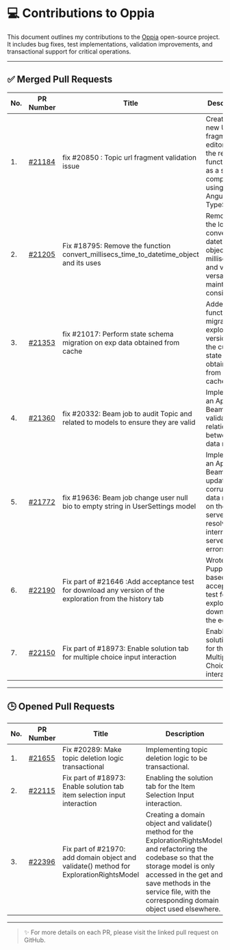 # 💻 Contributions to Oppia

This document outlines my contributions to the [Oppia](https://github.com/oppia/oppia) open-source project. It includes bug fixes, test implementations, validation improvements, and transactional support for critical operations.

---

## ✅ Merged Pull Requests

|No. | PR Number | Title | Description |
|-----------|-----------|-------|-------------|
|1. | [#21184](https://github.com/oppia/oppia/pull/21184) | fix #20850 : Topic url fragment validation issue | Created a new URL fragment editor with the required functionality as a shared component using Angular and TypeScript. |
|2. | [#21205](https://github.com/oppia/oppia/pull/21205) | Fix #18795: Remove the function convert_millisecs_time_to_datetime_object and its uses | Removed the logic for converting datetime objects to milliseconds and vice versa to maintain consistency. |
|3. | [#21353](https://github.com/oppia/oppia/pull/21353) | fix #21017: Perform state schema migration on exp data obtained from cache | Added a function to migrate an exploration version to the current state obtained from the cache. |
|4. | [#21360](https://github.com/oppia/oppia/pull/21360) | fix #20332: Beam job to audit Topic and related to models to ensure they are valid | Implemented an Apache Beam job to validate relationships between data models. |
|5. | [#21772](https://github.com/oppia/oppia/pull/21772) | fix #19636: Beam job change user null bio to empty string in UserSettings model | Implemented an Apache Beam job to update corrupted data models on the server, resolving internal server errors. |
|6. | [#22190](https://github.com/oppia/oppia/pull/22190) | Fix part of #21646 :Add acceptance test for download any version of the exploration from the history tab | Wrote a Puppeteer-based acceptance test for exploration download by the editor. |
|7. | [#22150](https://github.com/oppia/oppia/pull/22150) | Fix part of #18973: Enable solution tab for multiple choice input interaction | Enabled the solution tab for the Multiple Choice Input interaction. |

---

## 🕒 Opened Pull Requests

|No. | PR Number | Title | Description |
|-----------|-----------|-------|-------------|
|1. | [#21655](https://github.com/oppia/oppia/pull/21655) | Fix #20289: Make topic deletion logic transactional | Implementing topic deletion logic to be transactional. |
|2. | [#22115](https://github.com/oppia/oppia/pull/22115) | Fix part of #18973: Enable solution tab item selection input interaction | Enabling the solution tab for the Item Selection Input interaction. |
|3. | [#22396](https://github.com/oppia/oppia/pull/22396) | Fix part of #21970: add domain object and validate() method for ExplorationRightsModel  | Creating a domain object and validate() method for the ExplorationRightsModel, and refactoring the codebase so that the storage model is only accessed in the get and save methods in the service file, with the corresponding domain object used elsewhere. |

---

> ✨ For more details on each PR, please visit the linked pull request on GitHub.
